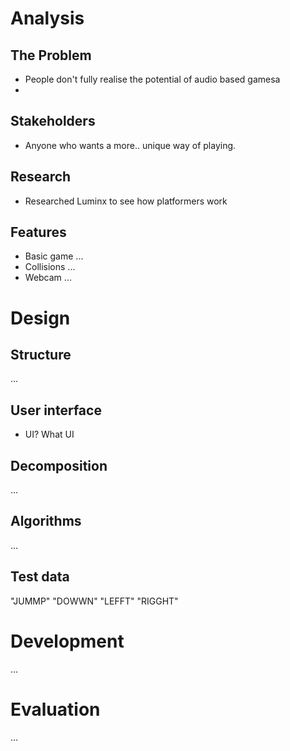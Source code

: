 # Analysis

## The Problem

-   People don't fully realise the potential of audio based gamesa
-   

## Stakeholders

-   Anyone who wants a more.. unique way of playing.

## Research

-  Researched Luminx to see how platformers work

## Features

-   Basic game ...
-   Collisions ...
-   Webcam ...

# Design

## Structure

...

## User interface

-  UI? What UI

## Decomposition

...

## Algorithms

...

## Test data

"JUMMP" "DOWWN" "LEFFT" "RIGGHT"

# Development

...

# Evaluation

...
